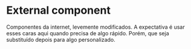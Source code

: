 # External component
Componentes da internet, levemente modificados. A expectativa é usar esses caras aqui quando precisa de algo rápido.
Porém, que seja substituído depois para algo personalizado.
